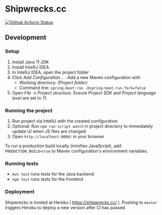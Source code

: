 # Shipwrecks.cc

[![Github Actions Status](https://github.com/lauriharpf/shipwrecks/workflows/Java%20CI/badge.svg)](https://github.com/lauriharpf/shipwrecks/actions?query=workflow%3A%22Java+CI%22)

## Development

### Setup

1. Install Java 11 JDK
1. Install IntelliJ IDEA
1. In IntelliJ IDEA, open the project folder
1. Click _Add Configuration..._ . Add a new Maven configuration with
   - Working directory: _(Project folder)_
   - Command line: `spring-boot:run -Dspring-boot.run.fork=false`
1. Open _File -> Project structure_. Ensure _Project SDK_ and _Project language level_ are set to _11_.

### Running the project

1. Run project via IntelliJ with the created configuration
1. Optional: Run `npm run-script watch` in project directory to immediately update UI when JS files are changed
1. Open `http://localhost:8080/` in your browser

To run a production build locally (minifies JavaScript), add `PRODUCTION_BUILD=true` to Maven configuration's environment variables.

### Running tests

- `mvn test` runs tests for the Java backend
- `npm test` runs tests for the frontend

### Deployment

Shipwrecks is hosted at Heroku ( https://shipwrecks.cc/ ). Pushing to `master` triggers Heroku to deploy a new version after CI has passed.
